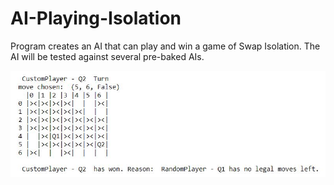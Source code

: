 # AI-Playing-Isolation
Program creates an AI that can play and win a game of Swap Isolation. The AI will be tested against several pre-baked AIs. 

![Img1](/Img1.JPG)


